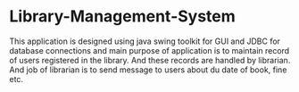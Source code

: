 # Library-Management-System
This application is designed using java swing toolkit for GUI and JDBC for database connections and main purpose of application is to maintain record of users registered in the library. And these records are handled by librarian. And job of librarian is to send message to users about du date of book, fine etc. 
